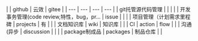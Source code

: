 \| \| github \| 云效 \| gitee \|
\| \-\-\- \| \-\-\- \| \-\-\- \| \-\-\- \|
\| git托管源代码管理 \| \| \| \|
\| 开发事务管理(code review,特性，bug，pr... \| issue \| \| \|
\| 项目管理（计划需求里程碑 \| projects \| 有 \| \|
\| 文档知识库 \| wiki \| 知识库 \| \|
\| CI \| action \| flow \| \|
\| 沟通(异步 \| discussion \| \| \|
\| package制成品 \| packages \| 制品仓库 \| \|